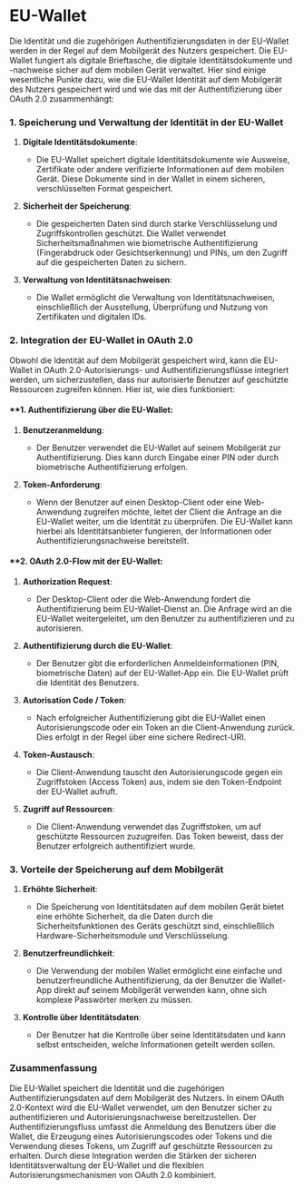 # EU-Wallet

Die Identität und die zugehörigen Authentifizierungsdaten in der EU-Wallet werden in der Regel auf dem Mobilgerät des Nutzers gespeichert. Die EU-Wallet fungiert als digitale Brieftasche, die digitale Identitätsdokumente und -nachweise sicher auf dem mobilen Gerät verwaltet. Hier sind einige wesentliche Punkte dazu, wie die EU-Wallet Identität auf dem Mobilgerät des Nutzers gespeichert wird und wie das mit der Authentifizierung über OAuth 2.0 zusammenhängt:

### 1. **Speicherung und Verwaltung der Identität in der EU-Wallet**

1. **Digitale Identitätsdokumente**:
   - Die EU-Wallet speichert digitale Identitätsdokumente wie Ausweise, Zertifikate oder andere verifizierte Informationen auf dem mobilen Gerät. Diese Dokumente sind in der Wallet in einem sicheren, verschlüsselten Format gespeichert.

2. **Sicherheit der Speicherung**:
   - Die gespeicherten Daten sind durch starke Verschlüsselung und Zugriffskontrollen geschützt. Die Wallet verwendet Sicherheitsmaßnahmen wie biometrische Authentifizierung (Fingerabdruck oder Gesichtserkennung) und PINs, um den Zugriff auf die gespeicherten Daten zu sichern.

3. **Verwaltung von Identitätsnachweisen**:
   - Die Wallet ermöglicht die Verwaltung von Identitätsnachweisen, einschließlich der Ausstellung, Überprüfung und Nutzung von Zertifikaten und digitalen IDs.

### 2. **Integration der EU-Wallet in OAuth 2.0**

Obwohl die Identität auf dem Mobilgerät gespeichert wird, kann die EU-Wallet in OAuth 2.0-Autorisierungs- und Authentifizierungsflüsse integriert werden, um sicherzustellen, dass nur autorisierte Benutzer auf geschützte Ressourcen zugreifen können. Hier ist, wie dies funktioniert:

#### **1. **Authentifizierung über die EU-Wallet**:

1. **Benutzeranmeldung**:
   - Der Benutzer verwendet die EU-Wallet auf seinem Mobilgerät zur Authentifizierung. Dies kann durch Eingabe einer PIN oder durch biometrische Authentifizierung erfolgen.

2. **Token-Anforderung**:
   - Wenn der Benutzer auf einen Desktop-Client oder eine Web-Anwendung zugreifen möchte, leitet der Client die Anfrage an die EU-Wallet weiter, um die Identität zu überprüfen. Die EU-Wallet kann hierbei als Identitätsanbieter fungieren, der Informationen oder Authentifizierungsnachweise bereitstellt.

#### **2. **OAuth 2.0-Flow mit der EU-Wallet**:

1. **Authorization Request**:
   - Der Desktop-Client oder die Web-Anwendung fordert die Authentifizierung beim EU-Wallet-Dienst an. Die Anfrage wird an die EU-Wallet weitergeleitet, um den Benutzer zu authentifizieren und zu autorisieren.

2. **Authentifizierung durch die EU-Wallet**:
   - Der Benutzer gibt die erforderlichen Anmeldeinformationen (PIN, biometrische Daten) auf der EU-Wallet-App ein. Die EU-Wallet prüft die Identität des Benutzers.

3. **Autorisation Code / Token**:
   - Nach erfolgreicher Authentifizierung gibt die EU-Wallet einen Autorisierungscode oder ein Token an die Client-Anwendung zurück. Dies erfolgt in der Regel über eine sichere Redirect-URI.

4. **Token-Austausch**:
   - Die Client-Anwendung tauscht den Autorisierungscode gegen ein Zugriffstoken (Access Token) aus, indem sie den Token-Endpoint der EU-Wallet aufruft.

5. **Zugriff auf Ressourcen**:
   - Die Client-Anwendung verwendet das Zugriffstoken, um auf geschützte Ressourcen zuzugreifen. Das Token beweist, dass der Benutzer erfolgreich authentifiziert wurde.

### 3. **Vorteile der Speicherung auf dem Mobilgerät**

1. **Erhöhte Sicherheit**:
   - Die Speicherung von Identitätsdaten auf dem mobilen Gerät bietet eine erhöhte Sicherheit, da die Daten durch die Sicherheitsfunktionen des Geräts geschützt sind, einschließlich Hardware-Sicherheitsmodule und Verschlüsselung.

2. **Benutzerfreundlichkeit**:
   - Die Verwendung der mobilen Wallet ermöglicht eine einfache und benutzerfreundliche Authentifizierung, da der Benutzer die Wallet-App direkt auf seinem Mobilgerät verwenden kann, ohne sich komplexe Passwörter merken zu müssen.

3. **Kontrolle über Identitätsdaten**:
   - Der Benutzer hat die Kontrolle über seine Identitätsdaten und kann selbst entscheiden, welche Informationen geteilt werden sollen.

### Zusammenfassung

Die EU-Wallet speichert die Identität und die zugehörigen Authentifizierungsdaten auf dem Mobilgerät des Nutzers. In einem OAuth 2.0-Kontext wird die EU-Wallet verwendet, um den Benutzer sicher zu authentifizieren und Autorisierungsnachweise bereitzustellen. Der Authentifizierungsfluss umfasst die Anmeldung des Benutzers über die Wallet, die Erzeugung eines Autorisierungscodes oder Tokens und die Verwendung dieses Tokens, um Zugriff auf geschützte Ressourcen zu erhalten. Durch diese Integration werden die Stärken der sicheren Identitätsverwaltung der EU-Wallet und die flexiblen Autorisierungsmechanismen von OAuth 2.0 kombiniert.
